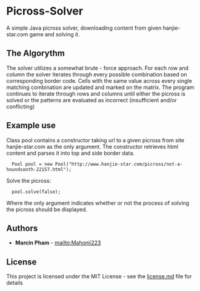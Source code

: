 # Picross-Solver

A simple Java picross solver, downloading content from given hanjie-star.com game and solving it.

## The Algorythm

The solver utilizes a somewhat brute - force approach.
For each row and column the solver iterates through every possible combination based on corresponding border code.
Cells with the same value across every single matching combination are updated and marked on the matrix.
The program continues to iterate through rows and columns until either the picross is solved or the patterns are evaluated as incorrect (insufficient and/or conflicting)

## Example use

Class pool contains a constructor taking url to a given picross from site hanjie-star.com as the only argument.
The constructor retrieves html content and parses it into top and side border data.
```
  Pool pool = new Pool("http://www.hanjie-star.com/picross/not-a-houndsooth-22157.html");
```
Solve the picross:
```
  pool.solve(false);
```
Where the only argument indicates whether or not the process of solving the picross should be displayed.


## Authors
* **Marcin Pham** - [mailto:Mahonii223](mailto://marcin.kamo@gmail.com)

## License
This project is licensed under the MIT License - see the [license.md](LICENSE) file for details
